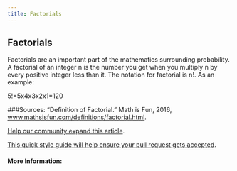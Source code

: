 ```yaml
---
title: Factorials
---
```

## Factorials
  Factorials are an important part of the mathematics surrounding probability. A factorial of an integer n is the number you get when you multiply n by every positive integer less than it. The notation for factorial is n\!. As an example:
  
  5!=5x4x3x2x1=120
  
###Sources:
  “Definition of Factorial.” Math is Fun, 2016, www.mathsisfun.com/definitions/factorial.html.


<a href='https://github.com/freecodecamp/guides/tree/master/src/pages/mathematics/factorials/index.md' target='_blank' rel='nofollow'>Help our community expand this article</a>.

<a href='https://github.com/freecodecamp/guides/blob/master/README.md' target='_blank' rel='nofollow'>This quick style guide will help ensure your pull request gets accepted</a>.

<!-- The article goes here, in GitHub-flavored Markdown. Feel free to add YouTube videos, images, and CodePen/JSBin embeds  -->

#### More Information:
<!-- Please add any articles you think might be helpful to read before writing the article -->


